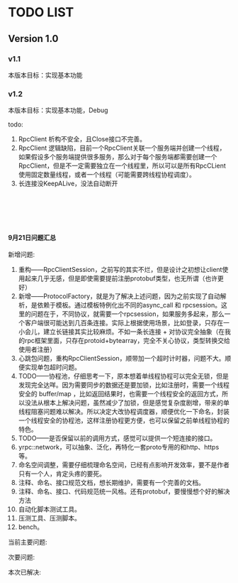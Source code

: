# TODO LIST

## Version 1.0

### v1.1

本版本目标：实现基本功能

### v1.2

本版本目标：实现基本功能，Debug

todo:

1. RpcClient 析构不安全，且Close接口不完善。
2. RpcClient 逻辑缺陷，目前一个RpcClient关联一个服务端并创建一个线程，如果假设多个服务端提供很多服务，那么对于每个服务端都需要创建一个RpcClient，但是不一定需要独立在一个线程里，所以可以是所有RpcCLient使用固定数量线程，或者一个线程（可能需要跨线程协程调度）。
3. 长连接没KeepALive，没法自动断开

<br>

<br>

<br>

<br>

#### 9月21日问题汇总

新增问题:

1. 重构——RpcClientSession，之前写的其实不烂，但是设计之初想让client使用起来几乎无感，但是即使需要提前注册protobuf类型，也无所谓（也许更好）
2. 新增——ProtocolFactory，就是为了解决上述问题，因为之前实现了自动解析，是依赖于模板。通过模板特例化出不同的async_call 和 rpcsession。这里的问题在于，不同协议，就需要一个rpcsession，如果服务多起来，那么一个客户端很可能达到几百条连接。实际上根据使用场景，比如登录，只存在一小会儿，建立长链接其实比较麻烦。不如一条长连接 + 对协议完全抽象（在我的rpc框架里面，只存在protoid+bytearray，完全不关心协议，类型转换交给使用者注册）
3. 心跳包问题，重构RpcClientSession，顺带加一个超时计时器，问题不大。顺便实现单包超时问题。
4. TODO——协程池，仔细思考一下，原本想着单线程协程可以完全无锁，但是发现完全达咩。因为需要同步的数据还是要加锁，比如注册时，需要一个线程安全的 buffer/map ，比如返回结果时，也需要一个线程安全的返回方式，所以没法从根本上解决问题，虽然减少了加锁，但是感觉复杂度剧增，带来的单线程阻塞问题难以解决。所以决定大改协程调度器，顺便优化一下命名，封装一个线程安全的协程池，这样注册协程更方便，也可以保留之前单线程协程的特色。
5. TODO——是否保留以前的调用方式，感觉可以提供一个短连接的接口。
6. yrpc::network，可以抽象、泛化，再特化一套proto专用的和http、https等。
7. 命名空间调整，需要仔细梳理命名空间，已经有点影响开发效率，要不是作者只有一个人，肯定头疼的要死。
8. 注释、命名、接口规范文档，想长期维护，需要有一个完善的文档。
9. 注释、命名、接口、代码规范统一风格。还有protobuf，要慢慢想个好的解决方法
10. 自动化脚本测试工具。
11. 压测工具、压测脚本。
12. bench。

当前主要问题:

次要问题:

本次已解决:
